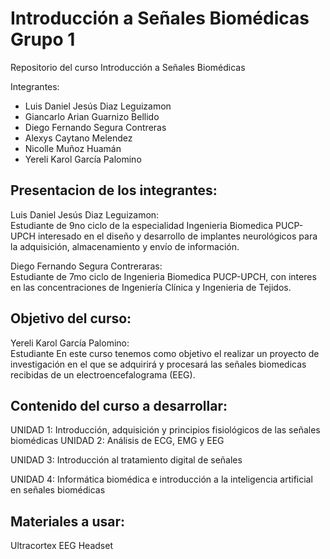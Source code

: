 # Introducción a Señales Biomédicas Grupo 1

Repositorio del curso Introducción a Señales Biomédicas

Integrantes:  <br />
- Luis Daniel Jesús Diaz Leguizamon <br />
- Giancarlo Arian Guarnizo Bellido <br />
- Diego Fernando Segura Contreras <br />
- Alexys Caytano Melendez <br />
- Nicolle Muñoz Huamán <br />
- Yereli Karol García Palomino <br />

## Presentacion de los integrantes:
Luis Daniel Jesús Diaz Leguizamon: <br />
Estudiante de 9no ciclo de la especialidad Ingenieria Biomedica PUCP-UPCH interesado en el diseño y desarrollo de implantes neurológicos para la adquisición, almacenamiento y envío de información. 


Diego Fernando Segura Contreraras: <br />
Estudiante de 7mo ciclo de Ingenieria Biomedica PUCP-UPCH, con interes en las concentraciones de Ingeniería Clínica y Ingenieria de Tejidos.
## Objetivo del curso:

Yereli Karol García Palomino: <br />
Estudiante
En este curso tenemos como objetivo el realizar un proyecto de investigación en el que se adquirirá y procesará las señales biomedicas recibidas de un electroencefalograma (EEG).

## Contenido del curso a desarrollar:

UNIDAD 1: Introducción, adquisición y principios fisiológicos de las señales biomédicas
UNIDAD 2: Análisis de ECG, EMG y EEG 

UNIDAD 3: Introducción al tratamiento digital de señales

UNIDAD 4: Informática biomédica e introducción a la inteligencia artificial en señales biomédicas

## Materiales a usar:

Ultracortex EEG Headset




